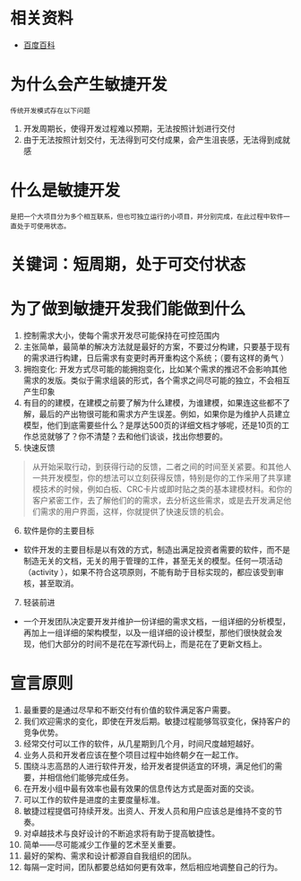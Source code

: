 # 相关资料
* [百度百科](https://baike.baidu.com/item/%E6%95%8F%E6%8D%B7%E5%BC%80%E5%8F%91/5618867?fr=aladdin)
# 为什么会产生敏捷开发
    传统开发模式存在以下问题
1. 开发周期长，使得开发过程难以预期，无法按照计划进行交付
2. 由于无法按照计划交付，无法得到可交付成果，会产生沮丧感，无法得到成就感
# 什么是敏捷开发
    是把一个大项目分为多个相互联系，但也可独立运行的小项目，并分别完成，在此过程中软件一直处于可使用状态。
# 关键词：短周期，处于可交付状态
# 为了做到敏捷开发我们能做到什么
1. 控制需求大小，使每个需求开发尽可能保持在可控范围内
2. 主张简单，最简单的解决方法就是最好的方案，不要过分构建，只要基于现有的需求进行构建，日后需求有变更时再开重构这个系统；（要有这样的勇气 ）
3. 拥抱变化: 开发方式尽可能的能拥抱变化，比如某个需求的推迟不会影响其他需求的发版。类似于需求组装的形式，各个需求之间尽可能的独立，不会相互产生印象
4. 有目的的建模，在建模之前要了解为什么建模，为谁建模，如果连这些都不了解，最后的产出物很可能和需求方产生误差。例如，如果你是为维护人员建立模型，他们到底需要些什么？是厚达500页的详细文档才够呢，还是10页的工作总览就够了？你不清楚？去和他们谈谈，找出你想要的。
5. 快速反馈
> 从开始采取行动，到获得行动的反馈，二者之间的时间至关紧要。和其他人一共开发模型，你的想法可以立刻获得反馈，特别是你的工作采用了共享建模技术的时候，例如白板、CRC卡片或即时贴之类的基本建模材料。和你的客户紧密工作，去了解他们的的需求，去分析这些需求，或是去开发满足他们需求的用户界面，这样，你就提供了快速反馈的机会。
6. 软件是你的主要目标
* 软件开发的主要目标是以有效的方式，制造出满足投资者需要的软件，而不是制造无关的文档，无关的用于管理的工件，甚至无关的模型。任何一项活动（activity ），如果不符合这项原则，不能有助于目标实现的，都应该受到审核，甚至取消。
7. 轻装前进
* 一个开发团队决定要开发并维护一份详细的需求文档，一组详细的分析模型，再加上一组详细的架构模型，以及一组详细的设计模型，那他们很快就会发现，他们大部分的时间不是花在写源代码上，而是花在了更新文档上。
# 宣言原则
1. 最重要的是通过尽早和不断交付有价值的软件满足客户需要。
2. 我们欢迎需求的变化，即使在开发后期。敏捷过程能够驾驭变化，保持客户的竞争优势。
3. 经常交付可以工作的软件，从几星期到几个月，时间尺度越短越好。
4. 业务人员和开发者应该在整个项目过程中始终朝夕在一起工作。
5. 围绕斗志高昂的人进行软件开发，给开发者提供适宜的环境，满足他们的需要，并相信他们能够完成任务。
6. 在开发小组中最有效率也最有效果的信息传达方式是面对面的交谈。
7. 可以工作的软件是进度的主要度量标准。
8. 敏捷过程提倡可持续开发。出资人、开发人员和用户应该总是维持不变的节奏。
9. 对卓越技术与良好设计的不断追求将有助于提高敏捷性。
10. 简单——尽可能减少工作量的艺术至关重要。
11. 最好的架构、需求和设计都源自自我组织的团队。
12. 每隔一定时间，团队都要总结如何更有效率，然后相应地调整自己的行为。